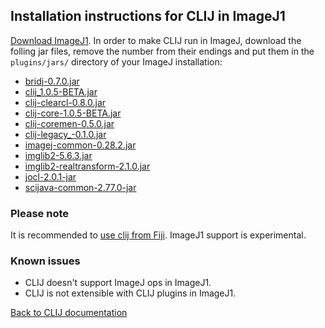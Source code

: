 ## Installation instructions for CLIJ in ImageJ1

[Download ImageJ1](https://imagej.nih.gov/ij/download.html). In order to make CLIJ run in ImageJ, download the folling jar files, remove the number from their endings and put them in the `plugins/jars/` directory of your ImageJ installation:
* [bridj-0.7.0.jar](https://sites.imagej.net/clij/jars/bridj-0.7.0.jar-20181201213334)
* [clij_1.0.5-BETA.jar](https://github.com/clij/clij/releases/download/1.0.5-BETA/clij-core-1.0.5-BETA.jar)
* [clij-clearcl-0.8.0.jar](https://sites.imagej.net/clij/jars/clij-clearcl-0.8.0.jar-20190115231015)
* [clij-core-1.0.5-BETA.jar](https://github.com/clij/clij/releases/download/1.0.5-BETA/clij-core-1.0.5-BETA.jar)
* [clij-coremen-0.5.0.jar](https://sites.imagej.net/clij/jars/clij-coremem-0.5.0.jar-20190115231015)
* [clij-legacy_-0.1.0.jar](https://github.com/clij/clij-legacy/releases/download/0.1.0/clij-legacy_-0.1.0.jar)
* [imagej-common-0.28.2.jar](https://sites.imagej.net/Java-8/jars/imagej-common-0.28.2.jar-20190516211613)
* [imglib2-5.6.3.jar](https://sites.imagej.net/Java-8/jars/imglib2-5.6.3.jar-20181204141527)
* [imglib2-realtransform-2.1.0.jar](https://sites.imagej.net/Java-8/jars/imglib2-realtransform-2.1.0.jar-20181204141527)
* [jocl-2.0.1-jar](https://sites.imagej.net/clij/jars/jocl-2.0.1.jar-20181201212910)
* [scijava-common-2.77.0-jar](https://sites.imagej.net/Java-8/jars/scijava-common-2.76.1.jar-20181204141527)

### Please note
It is recommended to [use clij from Fiji](https://clij.github.io/clij-docs/installationInFiji). ImageJ1 support is experimental.

### Known issues
* CLIJ doesn't support ImageJ ops in ImageJ1.
* CLIJ is not extensible with CLIJ plugins in ImageJ1.

[Back to CLIJ documentation](https://clij.github.io/)